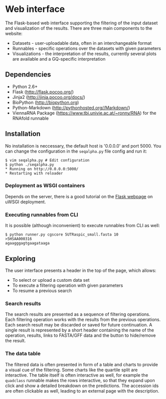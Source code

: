 # Web interface

The Flask-based web interface supporting the filtering of the input dataset and visualization of the results.
There are three main components to the website:

* Datasets - user-uploadable data, often in an interchangeable format
* Runnables - specific operations over the datasets with given parameters
* Visualizations - the interpretation of the results, currently several plots are available
                   and a GQ-specific interpretation 

## Dependencies

* Python 2.6+
* Flask (http://flask.pocoo.org/)
* Jinja2 (http://jinja.pocoo.org/docs/)
* BioPython (http://biopython.org)
* Python-Markdown (http://pythonhosted.org//Markdown/)
* ViennaRNA Package (https://www.tbi.univie.ac.at/~ronny/RNA) for the RNAfold runnable

## Installation

No installation is neccessary, the default host is '0.0.0.0' and port 5000.
You can change the configuration in the `seqalpha.py` file config and run it:

	$ vim seqalpha.py # Edit configuration
	$ python ./seqalpha.py
	* Running on http://0.0.0.0:5000/
	* Restarting with reloader

### Deployment as WSGI containers

Depends on the server, there is a good tutorial on the [Flask webpage](http://flask.pocoo.org/docs/deploying/uwsgi/)
on uWSGI deployment.

### Executing runnables from CLI

It is possible (although inconvenient) to execute runnables from CLI as well:

	$ python runner.py cgscore 5UTRaspic_small.fasta 10
	>5HSAA000316
	agaagggagtgaagataaga

## Exploring

The user interface presents a header in the top of the page, which allows:

* To select or upload a custom data set
* To execute a filtering operation with given parameters
* To resume a previous search

### Search results

The search results are presented as a sequence of filtering operations. Each filtering operation works with the results
from the previous operations. Each search result may be discarded or saved for future continuation.
A single result is represented by a short header containing the name of the operation, results, links to FASTA/GFF data
and the button to hide/remove the result.

### The data table

The filtered data is often presented in form of a table and charts to provide a visual cue of the filtering.
Some charts like the quartile split are interactive. The table itself is often interactive as well,
for example the `quadclass` runnable makes the rows interactive, so that they expand upon click and show a
detailed breakdown on the predictions. The accession ids are often clickable as well, leading to an external page
with the description.
